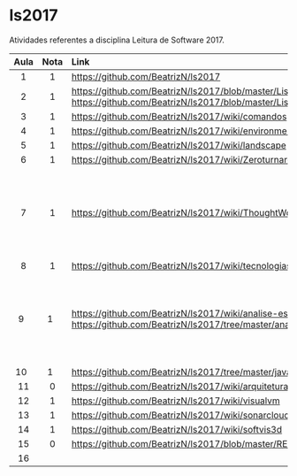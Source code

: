 # ls2017
Atividades referentes a disciplina Leitura de Software 2017.
  
Aula | Nota | Link   | Comentario  
:--: | :--: | :---- | :----:  
1    | 1    | https://github.com/BeatrizN/ls2017 |
2    | 1    | https://github.com/BeatrizN/ls2017/blob/master/Lista%201.md e https://github.com/BeatrizN/ls2017/blob/master/Lista%202.md |
3    | 1    | https://github.com/BeatrizN/ls2017/wiki/comandos |
4    | 1    | https://github.com/BeatrizN/ls2017/wiki/environment |
5    | 1    | https://github.com/BeatrizN/ls2017/wiki/landscape |
6    | 1    | https://github.com/BeatrizN/ls2017/wiki/Zeroturnaround |
7    | 1    | https://github.com/BeatrizN/ls2017/wiki/ThoughtWorks | Atrasei a entrega desta atividade por estar resolvendo problemas pessoais.
8    | 1    | https://github.com/BeatrizN/ls2017/wiki/tecnologiasThoughtworks | 
9    | 1    | https://github.com/BeatrizN/ls2017/wiki/analise-estatica e https://github.com/BeatrizN/ls2017/tree/master/analise-estatica | O resultado da Análise Estática dos dois softwares estão no mesmo documento.
10   | 1    | https://github.com/BeatrizN/ls2017/tree/master/javancss/target |
11   | 0    | https://github.com/BeatrizN/ls2017/wiki/arquitetura | Atrasada
12   | 1    | https://github.com/BeatrizN/ls2017/wiki/visualvm | 
13   | 1    | https://github.com/BeatrizN/ls2017/wiki/sonarcloud | 
14   | 1    | https://github.com/BeatrizN/ls2017/wiki/softvis3d | Atrasada
15   | 0    | https://github.com/BeatrizN/ls2017/blob/master/README.md |
16   |     |  | 
